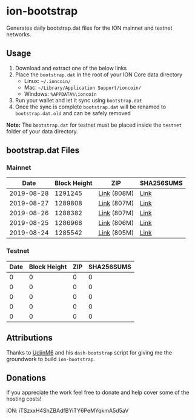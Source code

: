 # ion-bootstrap

Generates daily bootstrap.dat files for the ION mainnet and testnet networks.

## Usage

1. Download and extract one of the below links
2. Place the `bootstrap.dat` in the root of your ION Core data directory
    - Linux: `~/.ioncoin/`
    - Mac: `~/Library/Application Support/ioncoin/`
    - Windows: `%APPDATA%\ioncoin`
3. Run your wallet and let it sync using `bootstrap.dat`
4. Once the sync is complete `bootstrap.dat` will be renamed to `bootstrap.dat.old` and can be safely removed

**Note:** The `bootstrap.dat` for testnet must be placed inside the `testnet` folder of your data directory.

## bootstrap.dat Files

### Mainnet

|    Date    | Block Height | ZIP | SHA256SUMS |
| ---------- | ------------ | --- | ---------- |
| 2019-08-28 | 1291245 | [Link](https://s3-ap-southeast-2.amazonaws.com/ion-bootstrap/mainnet/2019-08-28/bootstrap.dat.zip) (808M) | [Link](https://s3-ap-southeast-2.amazonaws.com/ion-bootstrap/mainnet/2019-08-28/SHA256SUMS) |
| 2019-08-27 | 1289808 | [Link](https://s3-ap-southeast-2.amazonaws.com/ion-bootstrap/mainnet/2019-08-27/bootstrap.dat.zip) (807M) | [Link](https://s3-ap-southeast-2.amazonaws.com/ion-bootstrap/mainnet/2019-08-27/SHA256SUMS) |
| 2019-08-26 | 1288382 | [Link](https://s3-ap-southeast-2.amazonaws.com/ion-bootstrap/mainnet/2019-08-26/bootstrap.dat.zip) (807M) | [Link](https://s3-ap-southeast-2.amazonaws.com/ion-bootstrap/mainnet/2019-08-26/SHA256SUMS) |
| 2019-08-25 | 1286968 | [Link](https://s3-ap-southeast-2.amazonaws.com/ion-bootstrap/mainnet/2019-08-25/bootstrap.dat.zip) (806M) | [Link](https://s3-ap-southeast-2.amazonaws.com/ion-bootstrap/mainnet/2019-08-25/SHA256SUMS) |
| 2019-08-24 | 1285542 | [Link](https://s3-ap-southeast-2.amazonaws.com/ion-bootstrap/mainnet/2019-08-24/bootstrap.dat.zip) (805M) | [Link](https://s3-ap-southeast-2.amazonaws.com/ion-bootstrap/mainnet/2019-08-24/SHA256SUMS) |

### Testnet

|    Date    | Block Height | ZIP | SHA256SUMS |
| ---------- | ------------ | --- | ---------- |
| 0 | 0 | 0 | 0 |
| 0 | 0 | 0 | 0 |
| 0 | 0 | 0 | 0 |
| 0 | 0 | 0 | 0 |
| 0 | 0 | 0 | 0 |

## Attributions

Thanks to [UdjinM6](https://github.com/UdjinM6) and his `dash-bootstrap` script
for giving me the groundwork to build `ion-bootstrap`.

## Donations

If you appreciate the work feel free to donate and help cover some of the
hosting costs!

ION: iTSzxxH4ShZBAdfBYiTY6PeMYqkmA5d5aV
